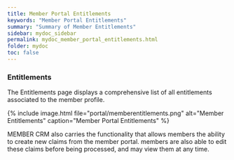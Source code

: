 ```yaml
---
title: Member Portal Entitlements
keywords: "Member Portal Entitlements"
summary: "Summary of Member Entitlements"
sidebar: mydoc_sidebar
permalink: mydoc_member_portal_entitlements.html
folder: mydoc
toc: false
---
```


### Entitlements

The Entitlements page displays a comprehensive list of all entitlements associated to the member profile.

{% include image.html file="portal/memberentitlements.png" alt="Member Entitlements" caption="Member Portal Entitlements" %}

MEMBER CRM also carries the functionality that allows members the ability to create new claims from the member portal. members are also able to edit these claims before being processed, and may view them at any time.
